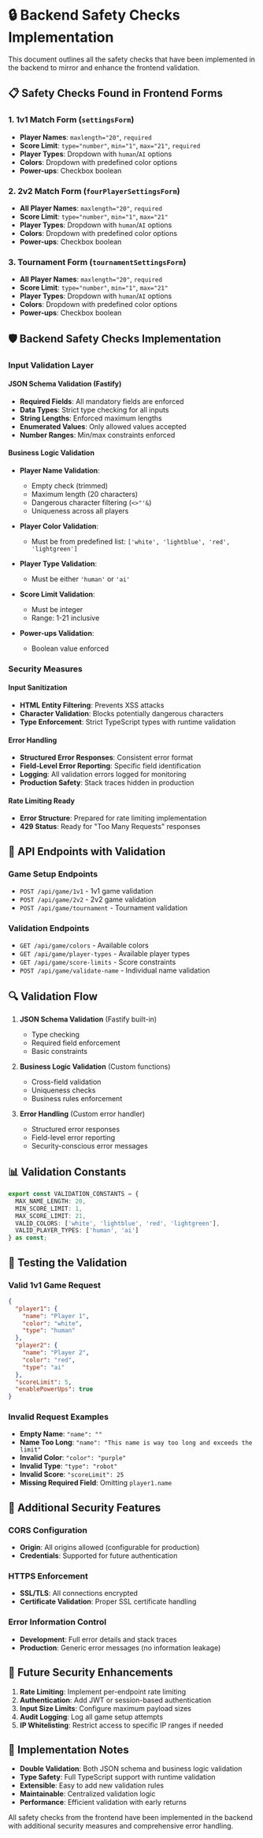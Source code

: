 # 🔒 Backend Safety Checks Implementation

This document outlines all the safety checks that have been implemented in the backend to mirror and enhance the frontend validation.

## 📋 **Safety Checks Found in Frontend Forms**

### **1. 1v1 Match Form (`settingsForm`)**
- **Player Names**: `maxlength="20"`, `required`
- **Score Limit**: `type="number"`, `min="1"`, `max="21"`, `required`
- **Player Types**: Dropdown with `human`/`AI` options
- **Colors**: Dropdown with predefined color options
- **Power-ups**: Checkbox boolean

### **2. 2v2 Match Form (`fourPlayerSettingsForm`)**
- **All Player Names**: `maxlength="20"`, `required`
- **Score Limit**: `type="number"`, `min="1"`, `max="21"`
- **Player Types**: Dropdown with `human`/`AI` options
- **Colors**: Dropdown with predefined color options
- **Power-ups**: Checkbox boolean

### **3. Tournament Form (`tournamentSettingsForm`)**
- **All Player Names**: `maxlength="20"`, `required`
- **Score Limit**: `type="number"`, `min="1"`, `max="21"`
- **Player Types**: Dropdown with `human`/`AI` options
- **Colors**: Dropdown with predefined color options
- **Power-ups**: Checkbox boolean

## 🛡️ **Backend Safety Checks Implementation**

### **Input Validation Layer**

#### **JSON Schema Validation (Fastify)**
- **Required Fields**: All mandatory fields are enforced
- **Data Types**: Strict type checking for all inputs
- **String Lengths**: Enforced maximum lengths
- **Enumerated Values**: Only allowed values accepted
- **Number Ranges**: Min/max constraints enforced

#### **Business Logic Validation**
- **Player Name Validation**:
  - Empty check (trimmed)
  - Maximum length (20 characters)
  - Dangerous character filtering (`<>"'&`)
  - Uniqueness across all players

- **Player Color Validation**:
  - Must be from predefined list: `['white', 'lightblue', 'red', 'lightgreen']`

- **Player Type Validation**:
  - Must be either `'human'` or `'ai'`

- **Score Limit Validation**:
  - Must be integer
  - Range: 1-21 inclusive

- **Power-ups Validation**:
  - Boolean value enforced

### **Security Measures**

#### **Input Sanitization**
- **HTML Entity Filtering**: Prevents XSS attacks
- **Character Validation**: Blocks potentially dangerous characters
- **Type Enforcement**: Strict TypeScript types with runtime validation

#### **Error Handling**
- **Structured Error Responses**: Consistent error format
- **Field-Level Error Reporting**: Specific field identification
- **Logging**: All validation errors logged for monitoring
- **Production Safety**: Stack traces hidden in production

#### **Rate Limiting Ready**
- **Error Structure**: Prepared for rate limiting implementation
- **429 Status**: Ready for "Too Many Requests" responses

## 🚀 **API Endpoints with Validation**

### **Game Setup Endpoints**
- `POST /api/game/1v1` - 1v1 game validation
- `POST /api/game/2v2` - 2v2 game validation  
- `POST /api/game/tournament` - Tournament validation

### **Validation Endpoints**
- `GET /api/game/colors` - Available colors
- `GET /api/game/player-types` - Available player types
- `GET /api/game/score-limits` - Score constraints
- `POST /api/game/validate-name` - Individual name validation

## 🔍 **Validation Flow**

1. **JSON Schema Validation** (Fastify built-in)
   - Type checking
   - Required field enforcement
   - Basic constraints

2. **Business Logic Validation** (Custom functions)
   - Cross-field validation
   - Uniqueness checks
   - Business rules enforcement

3. **Error Handling** (Custom error handler)
   - Structured error responses
   - Field-level error reporting
   - Security-conscious error messages

## 📊 **Validation Constants**

```typescript
export const VALIDATION_CONSTANTS = {
  MAX_NAME_LENGTH: 20,
  MIN_SCORE_LIMIT: 1,
  MAX_SCORE_LIMIT: 21,
  VALID_COLORS: ['white', 'lightblue', 'red', 'lightgreen'],
  VALID_PLAYER_TYPES: ['human', 'ai']
} as const;
```

## 🧪 **Testing the Validation**

### **Valid 1v1 Game Request**
```json
{
  "player1": {
    "name": "Player 1",
    "color": "white",
    "type": "human"
  },
  "player2": {
    "name": "Player 2", 
    "color": "red",
    "type": "ai"
  },
  "scoreLimit": 5,
  "enablePowerUps": true
}
```

### **Invalid Request Examples**
- **Empty Name**: `"name": ""`
- **Name Too Long**: `"name": "This name is way too long and exceeds the limit"`
- **Invalid Color**: `"color": "purple"`
- **Invalid Type**: `"type": "robot"`
- **Invalid Score**: `"scoreLimit": 25`
- **Missing Required Field**: Omitting `player1.name`

## 🔐 **Additional Security Features**

### **CORS Configuration**
- **Origin**: All origins allowed (configurable for production)
- **Credentials**: Supported for future authentication

### **HTTPS Enforcement**
- **SSL/TLS**: All connections encrypted
- **Certificate Validation**: Proper SSL certificate handling

### **Error Information Control**
- **Development**: Full error details and stack traces
- **Production**: Generic error messages (no information leakage)

## 🚨 **Future Security Enhancements**

1. **Rate Limiting**: Implement per-endpoint rate limiting
2. **Authentication**: Add JWT or session-based authentication
3. **Input Size Limits**: Configure maximum payload sizes
4. **Audit Logging**: Log all game setup attempts
5. **IP Whitelisting**: Restrict access to specific IP ranges if needed

## 📝 **Implementation Notes**

- **Double Validation**: Both JSON schema and business logic validation
- **Type Safety**: Full TypeScript support with runtime validation
- **Extensible**: Easy to add new validation rules
- **Maintainable**: Centralized validation logic
- **Performance**: Efficient validation with early returns

All safety checks from the frontend have been implemented in the backend with additional security measures and comprehensive error handling.
